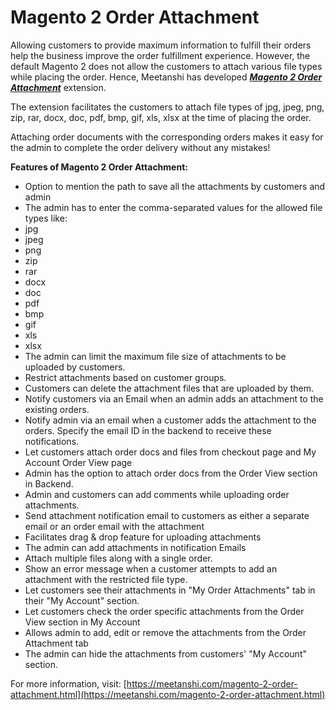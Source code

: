 # Magento 2 Order Attachment

Allowing customers to provide maximum information to fulfill their orders help the business improve the order fulfillment experience. However, the default Magento 2 does not allow the customers to attach various file types while placing the order. Hence, Meetanshi has developed [***Magento 2 Order Attachment***](https://meetanshi.com/magento-2-order-attachment.html) extension.

The extension facilitates the customers to attach file types of jpg, jpeg, png, zip, rar, docx, doc, pdf, bmp, gif, xls, xlsx at the time of placing the order.

Attaching order documents with the corresponding orders makes it easy for the admin to complete the order delivery without any mistakes!

**Features of Magento 2 Order Attachment:**

* Option to mention the path to save all the attachments by customers and admin
* The admin has to enter the comma-separated values for the allowed file types like:
 * jpg
 * jpeg
 * png
 * zip
 * rar
 * docx
 * doc
 * pdf
 * bmp
 * gif
 * xls
 * xlsx
* The admin can limit the maximum file size of attachments to be uploaded by customers.
* Restrict attachments based on customer groups.
* Customers can delete the attachment files that are uploaded by them.
* Notify customers via an Email when an admin adds an attachment to the existing orders.
* Notify admin via an email when a customer adds the attachment to the orders. Specify the email ID in the backend to receive these notifications.
* Let customers attach order docs and files from checkout page and My Account Order View page
* Admin has the option to attach order docs from the Order View section in Backend.
* Admin and customers can add comments while uploading order attachments.
* Send attachment notification email to customers as either a separate email or an order email with the attachment
* Facilitates drag & drop feature for uploading attachments
* The admin can add attachments in notification Emails
* Attach multiple files along with a single order.
* Show an error message when a customer attempts to add an attachment with the restricted file type.
* Let customers see their attachments in "My Order Attachments" tab in their "My Account" section.
* Let customers check the order specific attachments from the Order View section in My Account
* Allows admin to add, edit or remove the attachments from the Order Attachment tab
* The admin can hide the attachments from customers' "My Account" section.

For more information, visit: [https://meetanshi.com/magento-2-order-attachment.html](https://meetanshi.com/magento-2-order-attachment.html)
